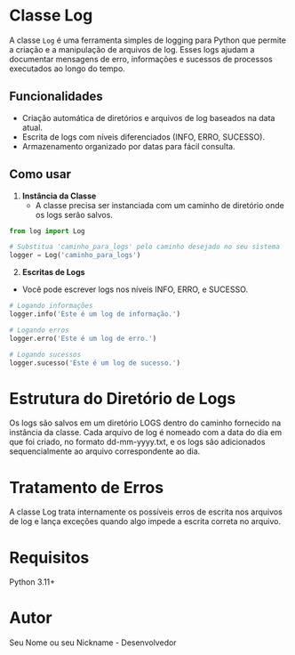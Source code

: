 # Classe Log

A classe `Log` é uma ferramenta simples de logging para Python que permite a criação e a manipulação de arquivos de log. Esses logs ajudam a documentar mensagens de erro, informações e sucessos de processos executados ao longo do tempo.

## Funcionalidades

- Criação automática de diretórios e arquivos de log baseados na data atual.
- Escrita de logs com níveis diferenciados (INFO, ERRO, SUCESSO).
- Armazenamento organizado por datas para fácil consulta.

## Como usar

1. **Instância da Classe**
   - A classe precisa ser instanciada com um caminho de diretório onde os logs serão salvos.

```python
from log import Log

# Substitua 'caminho_para_logs' pelo caminho desejado no seu sistema
logger = Log('caminho_para_logs')
```

2. **Escritas de Logs**
  - Você pode escrever logs nos níveis INFO, ERRO, e SUCESSO.
```python
# Logando informações
logger.info('Este é um log de informação.')

# Logando erros
logger.erro('Este é um log de erro.')

# Logando sucessos
logger.sucesso('Este é um log de sucesso.')
```
# Estrutura do Diretório de Logs
Os logs são salvos em um diretório LOGS dentro do caminho fornecido na instância da classe. 
Cada arquivo de log é nomeado com a data do dia em que foi criado, no formato dd-mm-yyyy.txt, 
e os logs são adicionados sequencialmente ao arquivo correspondente ao dia.

# Tratamento de Erros
A classe Log trata internamente os possíveis erros de escrita nos arquivos de log e lança exceções quando algo impede a escrita correta no arquivo.

# Requisitos
Python 3.11+

# Autor
Seu Nome ou seu Nickname - Desenvolvedor
